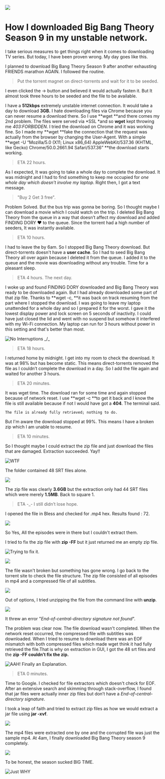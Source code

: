 
![](https://cdn-images-1.medium.com/max/2000/1*2IUCSZbJPtf8jK0XMLS9SQ.jpeg)

# How I downloaded Big Bang Theory Season 9 in my unstable network.

I take serious measures to get things right when it comes to downloading TV series. But today, I have been proven wrong. My day goes like this.

I planned to download Big Bang Theory Season 9 after another exhausting FRIENDS marathon AGAIN. I followed the routine.
>  Put the torrent magnet on direct-torrents and wait for it to be seeded.

I even clicked the → button and believed it would actually fasten it. But It almost took three hours to be seeded and the file to be available.

I have a **512kbps** extremely unstable internet connection. It would take a day to download **3GB.** I hate downloading files via Chrome because you can never resume a download there. So I use **wget **and there comes my 2nd problem. The files were served via *SSL *and so **wget** kept throwing me *403:FORBIDDEN*. I tried the download on Chrome and it was working fine. So I made my **wget **fake the connection that the request was actually from the browser by changing the User-Agent. With a simple **wget -U “Mozilla/5.0 (X11; Linux x86_64) AppleWebKit/537.36 (KHTML, like Gecko) Chrome/50.0.2661.94 Safari/537.36” **the download starts working.
> ETA 22 hours.

As I expected, It was going to take a whole day to complete the download. It was midnight and I had to find something to keep me occupied for *one whole day which doesn't involve my laptop*. Right then, I got a text message.
> "Buy 2 Get 3 free".

Problem Solved. But the bus trip was gonna be boring. So I thought maybe I can download a movie which I could watch on the trip. I deleted Big Bang Theory from the queue in a way that doesn’t affect my download and added FINDING DORY ❤ to the queue. Since the torrent had a high number of seeders, It was instantly available.
> ETA 10 hours.

I had to leave the by 6am. So I stopped Big Bang Theory download. But direct-torrents doesn't have a **user cache**. So I had to seed Big Bang Theory all over again because I deleted it from the queue. I added it to the queue and the movie was downloading without any trouble. Time for a pleasant sleep.
> ETA 4 hours. The next day.

I woke up and found FINDING DORY downloaded and Big Bang Theory was ready to be downloaded again. But I had already downloaded some part of that zip file. Thanks to **wget -c, **it was back on track resuming from the part where I stopped the download. I was going to leave my laptop unattended for a whole day and so I prepared it for the worst. I gave it the lowest display power and lock screen on 5 seconds of inactivity. I could have just closed the lid and went with no suspend but somehow it interfered with my Wi-Fi connection. My laptop can run for 3 hours without power in this setting and that's better than most.

![No Interruptions _/\_](https://cdn-images-1.medium.com/max/4480/1*SJMEvY9zd_feOEIanxY4nQ.jpeg)
> ETA 18 hours.

I returned home by midnight. I get into my room to check the download. It was at 98% but has become static. This means direct-torrents removed the file as I couldn’t complete the download in a day. So I add the file again and waited for another 3 hours.
> ETA 20 minutes.

It was wget time. The download ran for some time and again stopped because of network reset. I use **wget -c **to get it back and I know the file is still available because if not I would have got a **404**. The terminal said.

    The file is already fully retrieved; nothing to do.  

But I'm aware the download stopped at 99%. This means I have a broken zip which I am unable to resume.
> ETA 10 minutes.

So I thought maybe I could extract the zip file and just download the files that are damaged. Extraction succeeded. Yay!!

![WTF](https://cdn-images-1.medium.com/max/2000/1*jymvBMivUcOZwmFmgblANg.png)

The folder contained 48 SRT files alone.

![](https://cdn-images-1.medium.com/max/2244/1*eIj1p3rl9izgBl39uMl9Mg.png)

The zip file was clearly **3.6GB** but the extraction only had 44 SRT files which were merely **1.5MB**. Back to square 1.
> ETA -_- I still didn’t lose hope.

I opened the file in Bless and checked for .mp4 hex. Results found : 72.

![](https://cdn-images-1.medium.com/max/2000/1*eE19PS41VY_T6FQDA7lkdw.png)

So Yes, All the episodes were in there but I couldn't extract them.

I tried to fix the zip file with **zip -FF** but it just returned me an empty zip file.

![Trying to fix it.](https://cdn-images-1.medium.com/max/2244/1*PsUK7GB2wmYtvqUI3qWqjg.png)

![](https://cdn-images-1.medium.com/max/2244/1*xgJlLARsyuAN3SUQxnUQBw.png)

The file wasn't broken but something has gone wrong. I go back to the torrent site to check the file structure. The zip file consisted of all episodes in mp4 and a compressed file of all subtitles.

![](https://cdn-images-1.medium.com/max/2824/1*3NCfSAWoi-sbUiR2d7bHqg.png)

Out of options, I tried unzipping the file from the command line with **unzip**.

![](https://cdn-images-1.medium.com/max/2244/1*HhyXwpRM_PmiRYcdi8hWKQ.png)

It threw an error "*End-of-central-directory signature not found*".

The problem was clear now. The file download wasn't completed. When the network reset occurred, the compressed file with subtitles was downloaded. When I tried to resume to download there was an EOF mismatch with both compressed files which made wget think it had fully retrieved the file.That is why on extraction in GUI, I got the 48 srt files and the **zip -FF **couldn’t fix the zip**.**

![AAH! Finally an Explanation.](https://cdn-images-1.medium.com/max/2000/1*AfTpuv_-Eiueco0nexzz6Q.jpeg)
> ETA 0 minutes.

Time to Google. I checked for file extractors which doesn't check for EOF. After an extensive search and skimming through stack-overflow, I found that jar files were actually inner zip files but don’t have a *End-of-central-directory signature*.

I took a leap of faith and tried to extract zip files as how we would extract a jar file using **jar -xvf**.

![](https://cdn-images-1.medium.com/max/2244/1*O_cMzK0UqdcHxmESJ6JQnQ.png)

The mp4 files were extracted one by one and the corrupted file was just the sample mp4. At 4am, I finally downloaded Big Bang Theory season 9 completely.

![](https://cdn-images-1.medium.com/max/2000/1*IoyFqCeals3msgo9OPdRgA.jpeg)

To be honest, the season sucked BIG TIME.

![Just WHY](https://cdn-images-1.medium.com/max/2000/1*qxSPFXFYgmi3As8w7Gir2A.jpeg)
